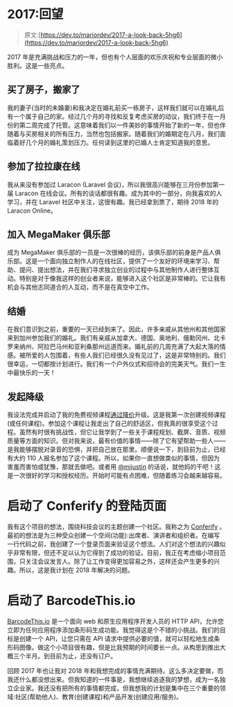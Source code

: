 # 2017:回望

> 原文:[https://dev.to/mariordev/2017-a-look-back-5hg6](https://dev.to/mariordev/2017-a-look-back-5hg6)

2017 年是充满挑战和压力的一年，但也有个人层面的欢乐庆祝和专业层面的微小胜利。这是一些亮点。

## [](#bought-a-house-and-moved)买了房子，搬家了

我的妻子(当时的未婚妻)和我决定在婚礼前买一栋房子，这样我们就可以在婚礼后有一个属于自己的家。经过几个月的寻找和反复考虑买房的动议，我们终于在一月份的第二周完成了托管。这意味着我们以一件美妙的事情开始了新的一年，但也伴随着与买房相关的所有压力，当然也包括搬家。随着我们的婚期定在八月，我们面临着好几个月的婚礼策划压力。任何读到这里的已婚人士肯定知道我的意思。

## [](#attended-laracon-online)参加了拉拉康在线

我从来没有参加过 Laracon (Laravel 会议)，所以我很高兴能够在三月份参加第一届 Laracon 在线会议。所有的谈话都很有趣。成为其中的一部分，向我喜欢的人学习，并在 Laravel 社区中关注，这很有趣。我已经拿到票了，期待 2018 年的 Laracon Online。

## [](#joined-megamaker-club)加入 MegaMaker 俱乐部

成为 MegaMaker 俱乐部的一员是一次很棒的经历，该俱乐部的前身是产品人俱乐部。这是一个面向独立制作人的在线社区，提供了一个友好的环境来学习、帮助、提问、提出想法，并在我们寻求独立创业的过程中与其他制作人进行整体互动。特别是对于像我这样的创业者来说，能够进入这个社区是非常棒的。它让我有机会与其他志同道合的人互动，而不是在真空中工作。

## [](#got-married)结婚

在我们意识到之前，重要的一天已经到来了。因此，许多亲戚从其他州和其他国家来到加州参加我们的婚礼。我们有亲戚从加拿大、德国、奥地利、俄勒冈州、北卡罗来纳州、阿拉巴马州和亚利桑那州远道而来。婚礼前的几周充满了大起大落的情感。被所爱的人包围着，有些人我们已经很久没有见过了，这是非常特别的。我们很幸运，一切都按计划进行。我们有一个户外仪式和招待会的完美天气。我们一生中最快乐的一天！

## [](#launched-level-up-with-markdown)发起降级

我设法完成并启动了我的免费视频课程[通过降价](https://levelupwithmarkdown.com)升级。这是我第一次创建视频课程(或任何课程)。参加这个课程让我走出了自己的舒适区，但我真的很享受这个过程。虽然有时很有挑战性，但它让我学到了一些关于课程规划、截屏、音质、视频质量等方面的知识。但对我来说，最有价值的事情——除了它有望帮助一些人——是我能够摆脱对录音的恐惧，并把自己放在那里。顺便说一下，到目前为止，已经有大约 110 人报名参加了这个课程。所以，如果你一直想做类似的事情，但因为害羞而害怕或犹豫，那就去做吧。或者用 [@mijustin](https://twitter.com/mijustin) 的话说，就他妈的干吧！这是一次很好的学习和授权经历。开始时可能有点困难，但随着练习会越来越容易。

# [](#launched-a-landing-page-for-conferify)启动了 Conferify 的登陆页面

我有这个项目的想法，围绕科技会议的主题创建一个社区。我称之为 [Conferify](https://conferify.com) 。最初的想法是为三种受众创建一个空间(功能):出席者、演讲者和组织者。在编写一行代码之前，我创建了一个登录页面来验证这个想法。人们对这个想法的兴趣似乎非常有限，但还不足以认为它得到了成功的验证。目前，我正在考虑缩小项目范围，只关注会议发言人。除了让工作变得更加容易之外，这样还会产生更多的兴趣。所以，这是我计划在 2018 年解决的问题。

# [](#launched-barcodethisio)启动了 BarcodeThis.io

[BarcodeThis.io](https://barcodethis.io) 是一个面向 web 和原生应用程序开发人员的 HTTP API，允许您立即为任何应用程序添加条形码生成功能。我觉得这是个不错的小挑战。我们的目标是创建一个 API，让您只需在 API 请求中提供必要的值，就可以轻松地生成条形码图像。做这个小项目很有趣，但是比我预期的时间要长一点。从构思到推出大概三个半月。到目前为止，还没有订户。

回顾 2017 年也让我对 2018 年和我想完成的事情充满期待。这么多决定要做，而我还什么都没想出来。但我知道的一件事是，我想继续追逐我的梦想，成为一名独立企业家。我还没有把所有的事情都完成，但我想我的计划是集中在三个重要的领域:社区(帮助他人)、教育(创建课程)和产品开发(创建应用/服务)。